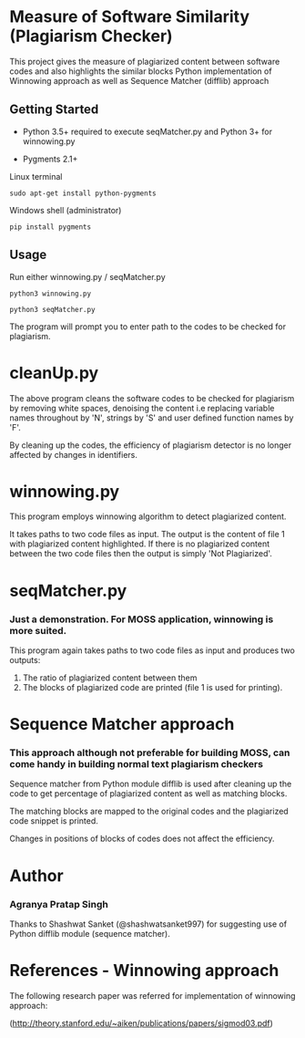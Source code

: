 # Measure of Software Similarity (Plagiarism Checker)
This project gives the measure of plagiarized content between software codes and also highlights the similar blocks
Python implementation of Winnowing approach as well as Sequence Matcher (difflib) approach

## Getting Started
 - Python 3.5+ required to execute seqMatcher.py and Python 3+ for winnowing.py

 - Pygments 2.1+
 
  Linux terminal
  ```
  sudo apt-get install python-pygments
  ```
  Windows shell (administrator)
  ```
  pip install pygments
  ```
## Usage
Run either winnowing.py / seqMatcher.py
```
python3 winnowing.py
```
```
python3 seqMatcher.py
```
The program will prompt you to enter path to the codes to be checked for plagiarism.

# cleanUp.py
The above program cleans the software codes to be checked for plagiarism by removing white spaces, denoising the content i.e replacing variable names throughout by 'N', strings by 'S' and  user defined function names by 'F'.

By cleaning up the codes, the efficiency of plagiarism detector is no longer affected by changes in identifiers.

# winnowing.py 
This program employs winnowing algorithm to detect plagiarized content. 

It takes paths to two code files as input. The output is the content of file 1 with plagiarized content highlighted. If there is no plagiarized content between the two code files then the output is simply 'Not Plagiarized'.

# seqMatcher.py
### Just a demonstration. For MOSS application, winnowing is more suited.
This program again  takes paths to two code files as input and produces two outputs:
1. The ratio of plagiarized content between them
2. The blocks of plagiarized code are printed (file 1 is used for printing). 

# Sequence Matcher approach 
### This approach although not preferable for building MOSS, can come handy in building normal text plagiarism checkers
Sequence matcher from Python module difflib is used after cleaning up the code to get percentage of plagiarized content as well as matching blocks.

The matching blocks are mapped to the original codes and the plagiarized code snippet is printed.

Changes in positions of blocks of codes does not affect the efficiency.

# Author
### Agranya Pratap Singh
Thanks to Shashwat Sanket (@shashwatsanket997) for suggesting use of Python difflib module (sequence matcher).

# References - Winnowing approach
The following research paper was referred for implementation of winnowing approach:      

(http://theory.stanford.edu/~aiken/publications/papers/sigmod03.pdf)    
